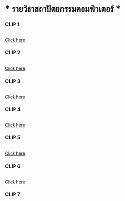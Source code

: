 # * รายวิชาสถาปัตยกรรมคอมพิวเตอร์ *
### CLIP 1
<br>[Click here](https://www.youtube.com/watch?v=4Xmycxsm4yo)
### CLIP 2
<br>[Click here](https://www.youtube.com/watch?v=0mXmTB-i86c&t=37s)
### CLIP 3
<br>[Click here](https://www.youtube.com/watch?v=90x-axC5oNs&t=4s)
### CLIP 4
<br>[Click here](https://www.youtube.com/watch?v=WPbhgIni8XY&t=61s)
### CLIP 5
<br>[Click here](https://www.youtube.com/watch?v=IW1H2A5DxqA&t=4s)
### CLIP 6
<br>[Click here](https://www.youtube.com/watch?v=NIqQllKFryg&t=1s)
### CLIP 7
